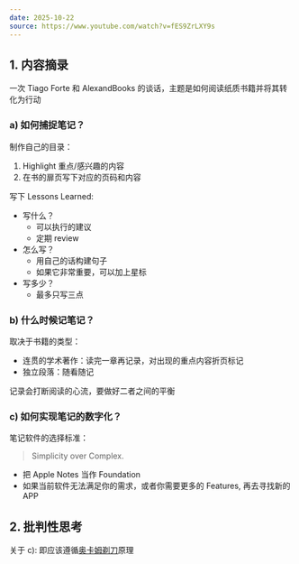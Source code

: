 ```yaml
---
date: 2025-10-22
source: https://www.youtube.com/watch?v=fES9ZrLXY9s
---
```


## 1. 内容摘录

一次 Tiago Forte 和 AlexandBooks 的谈话，主题是如何阅读纸质书籍并将其转化为行动

### a) 如何捕捉笔记？

制作自己的目录：

1. Highlight 重点/感兴趣的内容
2. 在书的扉页写下对应的页码和内容

写下 Lessons Learned:

- 写什么？
  - 可以执行的建议
  - 定期 review  
- 怎么写？
  - 用自己的话构建句子
  - 如果它非常重要，可以加上星标
- 写多少？
  - 最多只写三点
 
### b) 什么时候记笔记？

取决于书籍的类型：

- 连贯的学术著作：读完一章再记录，对出现的重点内容折页标记
- 独立段落：随看随记

记录会打断阅读的心流，要做好二者之间的平衡

### c) 如何实现笔记的数字化？

笔记软件的选择标准：

>Simplicity over Complex.

- 把 Apple Notes 当作 Foundation
- 如果当前软件无法满足你的需求，或者你需要更多的 Features, 再去寻找新的 APP

## 2. 批判性思考

关于 c): 即应该遵循[奥卡姆剃刀](https://en.wikipedia.org/wiki/Occam%27s_razor)原理
